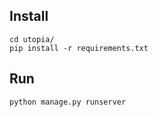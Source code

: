 ## Install
```
cd utopia/
pip install -r requirements.txt
```
## Run
```
python manage.py runserver
```
